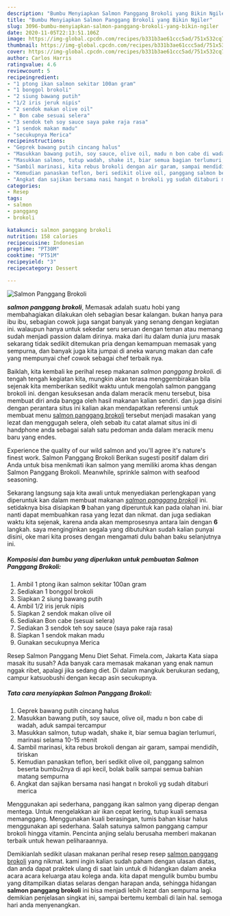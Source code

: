 ```yaml
---
description: "Bumbu Menyiapkan Salmon Panggang Brokoli yang Bikin Ngiler"
title: "Bumbu Menyiapkan Salmon Panggang Brokoli yang Bikin Ngiler"
slug: 3096-bumbu-menyiapkan-salmon-panggang-brokoli-yang-bikin-ngiler
date: 2020-11-05T22:13:51.106Z
image: https://img-global.cpcdn.com/recipes/b331b3ae61ccc5ad/751x532cq70/salmon-panggang-brokoli-foto-resep-utama.jpg
thumbnail: https://img-global.cpcdn.com/recipes/b331b3ae61ccc5ad/751x532cq70/salmon-panggang-brokoli-foto-resep-utama.jpg
cover: https://img-global.cpcdn.com/recipes/b331b3ae61ccc5ad/751x532cq70/salmon-panggang-brokoli-foto-resep-utama.jpg
author: Carlos Harris
ratingvalue: 4.6
reviewcount: 5
recipeingredient:
- "1 ptong ikan salmon sekitar 100an gram"
- "1 bonggol brokoli"
- "2 siung bawang putih"
- "1/2 iris jeruk nipis"
- "2 sendok makan olive oil"
- " Bon cabe sesuai selera"
- "3 sendok teh soy sauce saya pake raja rasa"
- "1 sendok makan madu"
- "secukupnya Merica"
recipeinstructions:
- "Geprek bawang putih cincang halus"
- "Masukkan bawang putih, soy sauce, olive oil, madu n bon cabe di wadah, aduk sampai tercampur"
- "Masukkan salmon, tutup wadah, shake it, biar semua bagian terlumuri, marinasi selama 10-15 menit"
- "Sambil marinasi, kita rebus brokoli dengan air garam, sampai mendidih, tiriskan"
- "Kemudian panaskan teflon, beri sedikit olive oil, panggang salmon beserta bumbu2nya di api kecil, bolak balik sampai semua bahian matang sempurna"
- "Angkat dan sajikan bersama nasi hangat n brokoli yg sudah ditaburi merica"
categories:
- Resep
tags:
- salmon
- panggang
- brokoli

katakunci: salmon panggang brokoli 
nutrition: 158 calories
recipecuisine: Indonesian
preptime: "PT30M"
cooktime: "PT51M"
recipeyield: "3"
recipecategory: Dessert

---
```



![Salmon Panggang Brokoli](https://img-global.cpcdn.com/recipes/b331b3ae61ccc5ad/751x532cq70/salmon-panggang-brokoli-foto-resep-utama.jpg)

<b><i>salmon panggang brokoli</i></b>, Memasak adalah suatu hobi yang membahagiakan dilakukan oleh sebagian besar kalangan. bukan hanya para ibu ibu, sebagian cowok juga sangat banyak yang senang dengan kegiatan ini. walaupun hanya untuk sekedar seru seruan dengan teman atau memang sudah menjadi passion dalam dirinya. maka dari itu dalam dunia juru masak sekarang tidak sedikit ditemukan pria dengan kemampuan memasak yang sempurna, dan banyak juga kita jumpai di aneka warung makan dan cafe yang mempunyai chef cowok sebagai chef terbaik nya.

Baiklah, kita kembali ke perihal resep makanan <i>salmon panggang brokoli</i>. di tengah tengah kegiatan kita, mungkin akan terasa menggembirakan bila sejenak kita memberikan sedikit waktu untuk mengolah salmon panggang brokoli ini. dengan kesuksesan anda dalam meracik menu tersebut, bisa membuat diri anda bangga oleh hasil makanan kalian sendiri. dan juga disini dengan perantara situs ini kalian akan mendapatkan referensi untuk membuat menu <u>salmon panggang brokoli</u> tersebut menjadi masakan yang lezat dan menggugah selera, oleh sebab itu catat alamat situs ini di handphone anda sebagai salah satu pedoman anda dalam meracik menu baru yang endes.

Experience the quality of our wild salmon and you&#39;ll agree it&#39;s nature&#39;s finest work. Salmon Panggang Brokoli Berikan sugesti positif dalam diri Anda untuk bisa menikmati ikan salmon yang memiliki aroma khas dengan Salmon Panggang Brokoli. Meanwhile, sprinkle salmon with seafood seasoning.


Sekarang langsung saja kita awali untuk menyediakan perlengkapan yang diperuntuk kan dalam membuat makanan <u><i>salmon panggang brokoli</i></u> ini. setidaknya bisa disiapkan <b>9</b> bahan yang diperuntuk kan pada olahan ini. biar nanti dapat membuahkan rasa yang lezat dan nikmat. dan juga sediakan waktu kita sejenak, karena anda akan memprosesnya antara lain dengan <b>6</b> langkah. saya menginginkan segala yang dibutuhkan sudah kalian punyai disini, oke mari kita proses dengan mengamati dulu bahan baku selanjutnya ini.

<!--inarticleads1-->

##### Komposisi dan bumbu yang diperlukan untuk pembuatan Salmon Panggang Brokoli:

1. Ambil 1 ptong ikan salmon sekitar 100an gram
1. Sediakan 1 bonggol brokoli
1. Siapkan 2 siung bawang putih
1. Ambil 1/2 iris jeruk nipis
1. Siapkan 2 sendok makan olive oil
1. Sediakan  Bon cabe (sesuai selera)
1. Sediakan 3 sendok teh soy sauce (saya pake raja rasa)
1. Siapkan 1 sendok makan madu
1. Gunakan secukupnya Merica


Resep Salmon Panggang Menu Diet Sehat. Fimela.com, Jakarta Kata siapa masak itu susah? Ada banyak cara memasak makanan yang enak namun nggak ribet, apalagi jika sedang diet. Di dalam mangkuk berukuran sedang, campur katsuobushi dengan kecap asin secukupnya. 

<!--inarticleads2-->

##### Tata cara menyiapkan Salmon Panggang Brokoli:

1. Geprek bawang putih cincang halus
1. Masukkan bawang putih, soy sauce, olive oil, madu n bon cabe di wadah, aduk sampai tercampur
1. Masukkan salmon, tutup wadah, shake it, biar semua bagian terlumuri, marinasi selama 10-15 menit
1. Sambil marinasi, kita rebus brokoli dengan air garam, sampai mendidih, tiriskan
1. Kemudian panaskan teflon, beri sedikit olive oil, panggang salmon beserta bumbu2nya di api kecil, bolak balik sampai semua bahian matang sempurna
1. Angkat dan sajikan bersama nasi hangat n brokoli yg sudah ditaburi merica


Menggunakan api sederhana, panggang ikan salmon yang diperap dengan mentega. Untuk mengelakkan air ikan cepat kering, tutup kuali semasa memanggang. Menggunakan kuali berasingan, tumis bahan kisar halus menggunakan api sederhana. Salah satunya salmon panggang campur brokoli hingga vitamin. Pencinta anjing selalu berusaha memberi makanan terbaik untuk hewan peliharaannya. 

Demikianlah sedikit ulasan makanan perihal resep resep <u>salmon panggang brokoli</u> yang nikmat. kami ingin kalian sudah paham dengan ulasan diatas, dan anda dapat praktek ulang di saat lain untuk di hidangkan dalam aneka acara acara keluarga atau kolega anda. kita dapat mengulik bumbu bumbu yang ditampilkan diatas selaras dengan harapan anda, sehingga hidangan <b>salmon panggang brokoli</b> ini bisa menjadi lebih lezat dan sempurna lagi. demikian penjelasan singkat ini, sampai bertemu kembali di lain hal. semoga hari anda menyenangkan.
